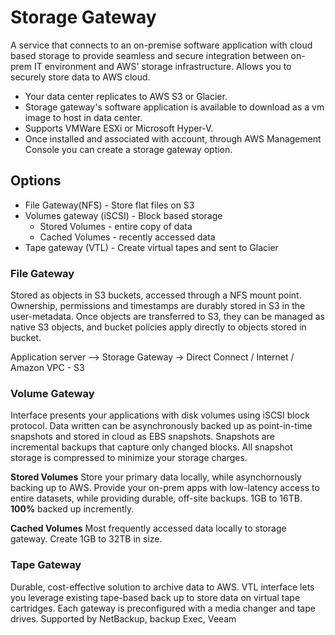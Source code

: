 # Storage Gateway
A service that connects to an on-premise software application with cloud based storage to provide seamless and secure integration between on-prem IT environment and AWS' storage infrastructure. Allows you to securely store data to AWS cloud.

- Your data center replicates to AWS S3 or Glacier.
- Storage gateway's software application is available to download as a vm image to host in data center.
- Supports VMWare ESXi or Microsoft Hyper-V.
- Once installed and associated with account, through AWS Management Console you can create a storage gateway option.

## Options
* File Gateway(NFS) - Store flat files on S3
* Volumes gateway (iSCSI) - Block based storage
  * Stored Volumes - entire copy of data
  * Cached Volumes - recently accessed data
* Tape gateway (VTL) - Create virtual tapes and sent to Glacier

### File Gateway
Stored as objects in S3 buckets, accessed through a NFS mount point.
Ownership, permissions and timestamps are durably stored in S3 in the user-metadata. Once objects are transferred to S3, they can be managed as native S3 objects, and bucket policies apply directly to objects stored in bucket.

Application server --> Storage Gateway -> Direct Connect / Internet / Amazon VPC - S3

### Volume Gateway
Interface presents your applications with disk volumes using iSCSI block protocol. Data written can be asynchronously backed up as point-in-time snapshots and stored in cloud as EBS snapshots. Snapshots are incremental backups that capture only changed blocks. All snapshot storage is compressed to minimize your storage charges.

**Stored Volumes**
Store your primary data locally, while asynchornously backing up to AWS. Provide your on-prem apps with low-latency access to entire datasets, while providing durable, off-site backups. 1GB to 16TB. **100%** backed up incremently.

**Cached Volumes**
Most frequently accessed data locally to storage gateway. Create 1GB to 32TB in size.

### Tape Gateway
Durable, cost-effective solution to archive data to AWS. VTL interface lets you leverage existing tape-based back up to store data on virtual tape cartridges. Each gateway is preconfigured with a media changer and tape drives. Supported by NetBackup, backup Exec, Veeam

